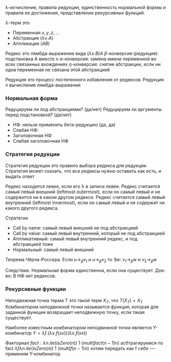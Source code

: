λ-исчисление, правила редукции, единственность нормальной формы и правила ее достижения,  представление рекурсивных функций.

$\lambda$-терм это
- Переменная $x, y, z, ...$
- Абстракция ($\lambda v.A$)
- Аппликация $(AB)$

Редекс это лямбда-выражение вида $(\lambda x. B)A$
$\beta$-конверсия (редукция): подстановка A вместо x
$\alpha$-конверсия: замена имени переменной во всех связанных вхождениях
$\eta$-конверсия: снятие абстракции, если ни одна переменная не связана этой абстракцией

Редукция это процесс постепенного избавления от редексов. Редукция ≡ вычисление лямбда-выражения

### Нормальная форма
Редуцируем ли под абстракциями? (да/нет)
Редуцируем ли аргументы перед подстановкой? (да/нет)

- НФ: нельзя применить бета-редукцию (да, да)
- Слабая НФ:
- Заголовочная НФ
- Слабая заголовочная НФ
### Стратегия редукции
Стратегия редукции это правило выбора редекса для редукции. Cтратегия может сказать, что все редексы нужно оставить как есть, и выдать ответ

Редекс находится левее, если его λ в записи левее. Редекс считается самый левый внешний (leftmost outermost), если он самый левый и не содержится ни в каком другом редексе. 
Редекс считается самый левый внутренний (leftmost innermost), если он самый левый и не содержит ни какого другого редекса.

Стратегии
- Call by name: самый левый внешний не под абстракцией
- Call by value: самый левый внутренний, который не под абстракцией
- Аппликативный: самый левый внутренний редекс, и под абстракцией тоже
- Нормальный: самый левый внешний

Теорема Чёрча-Россера.
Если $u \to_\beta v_1$ и  $u \to_\beta v_2$ то $\exists w:$  $v_1 \to_\beta w$ и  $v_2 \to_\beta w$ 

Следствие. Нормальная форма единственна, если она существует. 
Док-во: В НФ нет редексов.

### Рекурсивные функции
Неподвижная точка терма T это такой терм $X_T$, что $T(X_T) = X_T$
Комбинатором неподвижной точки называется функция, которая для заданной функции возвращает неподвижную точку, если такая существует.

Наиболее известным комбинатором неподвижной точки является Y-комбинатор
$Y = \lambda f.(\lambda x. f(x x))(\lambda x. f(x x))$

Факториал
$fact: \lambda n.ite (isZero(n))$  $1$ 
         $(mult (fact (n-1) n)$
асбтрагируемся по fact
 $\lambda f \lambda n.ite (isZero(n))$ $1$
		 $(mult (f (n-1) n)$
 хотим передать как f себя --- применим Y-комбинатор